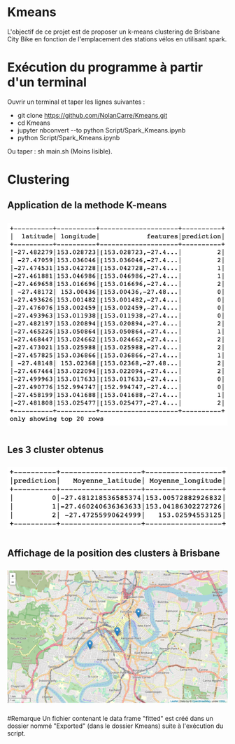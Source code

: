 # Kmeans
L'objectif de ce projet est de proposer un k-means clustering de Brisbane City Bike en fonction de l'emplacement des stations vélos en utilisant spark. 

# Exécution du programme à partir d'un terminal
  Ouvrir un terminal et taper les lignes suivantes :
 - git clone  https://github.com/NolanCarre/Kmeans.git
 - cd Kmeans 
 - jupyter nbconvert --to python Script/Spark_Kmeans.ipynb
 - python Script/Spark_Kmeans.ipynb 
 
 Ou taper : sh main.sh (Moins lisible).
 
# Clustering
## Application de la methode K-means
<img src="Output/Clustering.png" 
  style="float: center; margin-right: 10px; margin-top: 10px; margin-bottom: 10px;" />
  
  ## Les 3 cluster obtenus
<img src="Output/Mean_Cluster.png" 
  style="float: center; margin-right: 10px; margin-top: 10px; margin-bottom: 10px;" />
  
  ## Affichage de la position des clusters à Brisbane
<img src="Output/Map.png" 
  style="float: center; margin-right: 10px; margin-top: 10px; margin-bottom: 10px;" />

#Remarque 
Un fichier contenant le data frame "fitted" est créé dans un dossier nommé "Exported" (dans le dossier Kmeans) suite à l'exécution du script.

